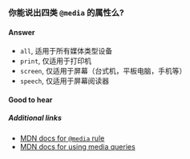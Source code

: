 ### 你能说出四类 `@media` 的属性么?

#### Answer

* `all`, 适用于所有媒体类型设备
* `print`, 仅适用于打印机
* `screen`, 仅适用于屏幕（台式机，平板电脑，手机等）
* `speech`, 仅适用于屏幕阅读器

#### Good to hear

##### Additional links

* [MDN docs for `@media` rule](https://developer.mozilla.org/en-US/docs/Web/CSS/@media)
* [MDN docs for using media queries](https://developer.mozilla.org/en-US/docs/Web/CSS/Media_Queries/Using_media_queries)

<!-- tags: (css) -->

<!-- expertise: (0) -->
